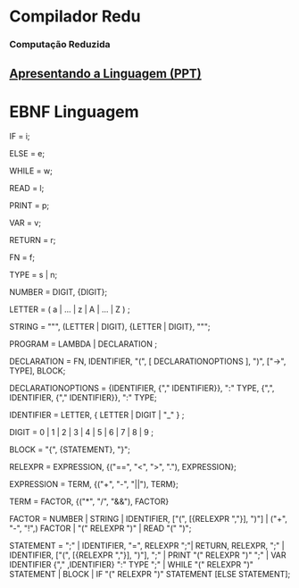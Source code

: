 # Compilador Redu
### Computação Reduzida

## [Apresentando a Linguagem (PPT)](https://docs.google.com/presentation/d/1NBikOEhyn8o17XNUf3TBf0SAmsichPXJaP98Xs-HItw/edit?usp=sharing)

# EBNF Linguagem

IF = i;

ELSE = e;

WHILE = w;

READ = l;

PRINT = p;

VAR = v;

RETURN = r;

FN = f;

TYPE = s | n;

NUMBER = DIGIT, {DIGIT};

LETTER = ( a | ... | z | A | ... | Z ) ;

STRING = """, (LETTER | DIGIT), {LETTER | DIGIT}, """;

PROGRAM = LAMBDA | DECLARATION ;

DECLARATION = FN, IDENTIFIER, "(", [ DECLARATIONOPTIONS ], ")", ["->", TYPE], BLOCK;

DECLARATIONOPTIONS = {IDENTIFIER, {"," IDENTIFIER}}, ":" TYPE, {",",  IDENTIFIER, {"," IDENTIFIER}}, ":" TYPE;

IDENTIFIER = LETTER, { LETTER | DIGIT | "_" } ;

DIGIT = 0 | 1 | 2 | 3 | 4 | 5 | 6 | 7 | 8 | 9 ;

BLOCK = "{", {STATEMENT}, "}";

RELEXPR = EXPRESSION, {("==", "<", ">", "."), EXPRESSION};

EXPRESSION = TERM, {("+", "-", "||"), TERM};

TERM = FACTOR, {("*", "/", "&&"), FACTOR}

FACTOR = NUMBER | STRING | IDENTIFIER, ["(", [{RELEXPR ","}], ")"] | ("+", "-", "!",) FACTOR | "(" RELEXPR ")" | READ  "(" ")";

STATEMENT = ";" | IDENTIFIER, "=", RELEXPR ";"| RETURN, RELEXPR, ";" | IDENTIFIER, ["(", [{RELEXPR ","}], ")"], ";" | PRINT "(" RELEXPR ")" ";" | VAR IDENTIFIER {"," ,IDENTIFIER} ":" TYPE ";" | WHILE "(" RELEXPR ")" STATEMENT | BLOCK | IF "(" RELEXPR ")" STATEMENT [ELSE STATEMENT];

